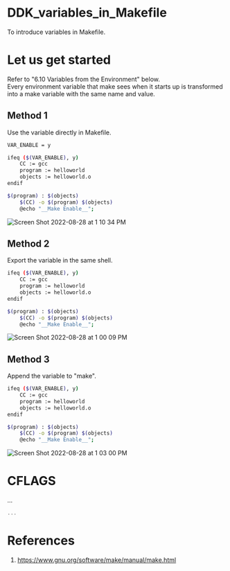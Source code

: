# DDK_variables_in_Makefile
To introduce variables in Makefile.

# Let us get started
Refer to "6.10 Variables from the Environment" below. </br>
Every environment variable that make sees when it starts up is transformed into a make variable with the same name and value. </br>

## Method 1
Use the variable directly in Makefile. </br>

```sh
VAR_ENABLE = y

ifeq ($(VAR_ENABLE), y)
	CC := gcc
	program := helloworld
	objects := helloworld.o
endif

$(program) : $(objects)
	$(CC) -o $(program) $(objects) 
	@echo "__Make Enable__";
```
![Screen Shot 2022-08-28 at 1 10 34 PM](https://user-images.githubusercontent.com/67073582/187058571-592a8ce7-48ea-4a5c-8750-23e7ad447425.png)

## Method 2
Export the variable in the same shell. </br>

```sh
ifeq ($(VAR_ENABLE), y)
	CC := gcc
	program := helloworld
	objects := helloworld.o
endif

$(program) : $(objects)
	$(CC) -o $(program) $(objects) 
	@echo "__Make Enable__";
```
![Screen Shot 2022-08-28 at 1 00 09 PM](https://user-images.githubusercontent.com/67073582/187058298-dafaf26d-6bdc-41c0-837b-d19b53119d70.png)

## Method 3
Append the variable to "make". </br>

```sh
ifeq ($(VAR_ENABLE), y)
	CC := gcc
	program := helloworld
	objects := helloworld.o
endif

$(program) : $(objects)
	$(CC) -o $(program) $(objects) 
	@echo "__Make Enable__";
```
![Screen Shot 2022-08-28 at 1 03 00 PM](https://user-images.githubusercontent.com/67073582/187058418-4aedc722-1eda-45f1-92b8-ec707bb0a632.png)

# CFLAGS
... </br>

```C
...
```

# References
1. https://www.gnu.org/software/make/manual/make.html
